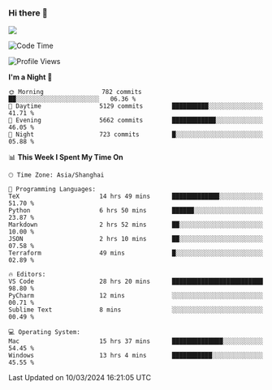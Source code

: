 ### Hi there 👋

<!--
**JJAYCHEN1e/jjaychen1e** is a ✨ _special_ ✨ repository because its `README.md` (this file) appears on your GitHub profile.

Here are some ideas to get you started:

- 🔭 I’m currently working on ...
- 🌱 I’m currently learning ...
- 👯 I’m looking to collaborate on ...
- 🤔 I’m looking for help with ...
- 💬 Ask me about ...
- 📫 How to reach me: ...
- 😄 Pronouns: ...
- ⚡ Fun fact: ...
-->

[![](https://github-readme-stats.vercel.app/api?username=jjaychen1e&show_icons=true)](https://github.com/jjaychen1e/github-readme-stats?count_private=true)

<!--START_SECTION:waka-->
![Code Time](http://img.shields.io/badge/Code%20Time-1%2C065%20hrs%206%20mins-blue)

![Profile Views](http://img.shields.io/badge/Profile%20Views-0-blue)

**I'm a Night 🦉** 

```text
🌞 Morning                782 commits         ██░░░░░░░░░░░░░░░░░░░░░░░   06.36 % 
🌆 Daytime                5129 commits        ██████████░░░░░░░░░░░░░░░   41.71 % 
🌃 Evening                5662 commits        ████████████░░░░░░░░░░░░░   46.05 % 
🌙 Night                  723 commits         █░░░░░░░░░░░░░░░░░░░░░░░░   05.88 % 
```


📊 **This Week I Spent My Time On** 

```text
🕑︎ Time Zone: Asia/Shanghai

💬 Programming Languages: 
TeX                      14 hrs 49 mins      █████████████░░░░░░░░░░░░   51.70 % 
Python                   6 hrs 50 mins       ██████░░░░░░░░░░░░░░░░░░░   23.87 % 
Markdown                 2 hrs 52 mins       ██░░░░░░░░░░░░░░░░░░░░░░░   10.00 % 
JSON                     2 hrs 10 mins       ██░░░░░░░░░░░░░░░░░░░░░░░   07.58 % 
Terraform                49 mins             █░░░░░░░░░░░░░░░░░░░░░░░░   02.89 % 

🔥 Editors: 
VS Code                  28 hrs 20 mins      █████████████████████████   98.80 % 
PyCharm                  12 mins             ░░░░░░░░░░░░░░░░░░░░░░░░░   00.71 % 
Sublime Text             8 mins              ░░░░░░░░░░░░░░░░░░░░░░░░░   00.49 % 

💻 Operating System: 
Mac                      15 hrs 37 mins      ██████████████░░░░░░░░░░░   54.45 % 
Windows                  13 hrs 4 mins       ███████████░░░░░░░░░░░░░░   45.55 % 
```


 Last Updated on 10/03/2024 16:21:05 UTC
<!--END_SECTION:waka-->
